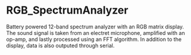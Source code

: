 # RGB_SpectrumAnalyzer
Battery powered 12-band spectrum analyzer with an RGB matrix display.
The sound signal is taken from an electret microphone, amplified with an op-amp, and lastly processed using an FFT algorithm.
In addition to the display, data is also outputed through serial.

